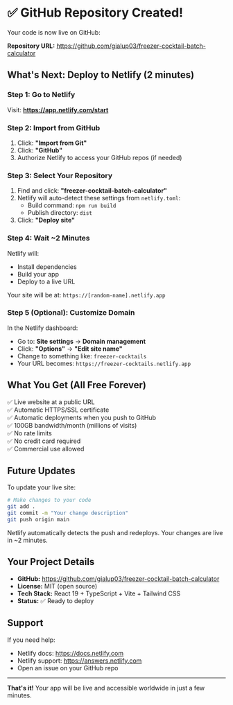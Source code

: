 # ✅ GitHub Repository Created!

Your code is now live on GitHub:

**Repository URL:** https://github.com/gialup03/freezer-cocktail-batch-calculator

## What's Next: Deploy to Netlify (2 minutes)

### Step 1: Go to Netlify

Visit: **https://app.netlify.com/start**

### Step 2: Import from GitHub

1. Click: **"Import from Git"**
2. Click: **"GitHub"**
3. Authorize Netlify to access your GitHub repos (if needed)

### Step 3: Select Your Repository

1. Find and click: **"freezer-cocktail-batch-calculator"**
2. Netlify will auto-detect these settings from `netlify.toml`:
   - Build command: `npm run build`
   - Publish directory: `dist`
3. Click: **"Deploy site"**

### Step 4: Wait ~2 Minutes

Netlify will:
- Install dependencies
- Build your app
- Deploy to a live URL

Your site will be at: `https://[random-name].netlify.app`

### Step 5 (Optional): Customize Domain

In the Netlify dashboard:
- Go to: **Site settings** → **Domain management**
- Click: **"Options"** → **"Edit site name"**
- Change to something like: `freezer-cocktails`
- Your URL becomes: `https://freezer-cocktails.netlify.app`

## What You Get (All Free Forever)

✅ Live website at a public URL  
✅ Automatic HTTPS/SSL certificate  
✅ Automatic deployments when you push to GitHub  
✅ 100GB bandwidth/month (millions of visits)  
✅ No rate limits  
✅ No credit card required  
✅ Commercial use allowed  

## Future Updates

To update your live site:

```bash
# Make changes to your code
git add .
git commit -m "Your change description"
git push origin main
```

Netlify automatically detects the push and redeploys. Your changes are live in ~2 minutes.

## Your Project Details

- **GitHub:** https://github.com/gialup03/freezer-cocktail-batch-calculator
- **License:** MIT (open source)
- **Tech Stack:** React 19 + TypeScript + Vite + Tailwind CSS
- **Status:** ✅ Ready to deploy

## Support

If you need help:
- Netlify docs: https://docs.netlify.com
- Netlify support: https://answers.netlify.com
- Open an issue on your GitHub repo

---

**That's it!** Your app will be live and accessible worldwide in just a few minutes.
